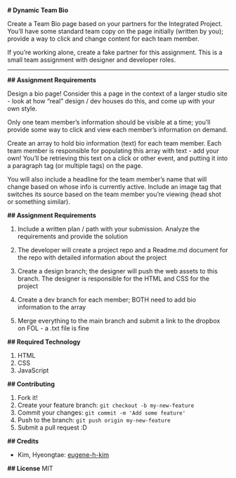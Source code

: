 **# Dynamic Team Bio**

Create a Team Bio page based on your partners for the Integrated Project. You’ll have some
standard team copy on the page initially (written by you); provide a way to click and change
content for each team member.

If you’re working alone, create a fake partner for this assignment.
This is a small team assignment with designer and developer roles.
<hr>

**## Assignment Requirements**

Design a bio page! Consider this a page in the context of a larger studio site - look at how “real” design / dev houses do this, and come up with your own style.

Only one team member’s information should be visible at a time; you’ll provide some way to
click and view each member’s information on demand.

Create an array to hold bio information (text) for each team member. Each team member is
responsible for populating this array with text - add your own! You’ll be retrieving this text on a click or other event, and putting it into a paragraph tag (or multiple tags) on the page.

You will also include a headline for the team member’s name that will change based on whose info is currently active. Include an image tag that switches its source based on the team member you’re viewing (head shot or something similar).

**## Assignment Requirements**

1. Include a written plan / path with your submission. Analyze the requirements and provide the solution

2. The developer will create a project repo and a Readme.md document for the repo with detailed information about the project

3. Create a design branch; the designer will push the web assets to this branch. The designer is responsible for the HTML and CSS for the project

4. Create a dev branch for each member; BOTH need to add bio information to the array
   
5. Merge everything to the main branch and submit a link to the dropbox on FOL - a .txt file is fine

**## Required Technology**

1. HTML
2. CSS
3. JavaScript

**## Contributing**

1. Fork it!
2. Create your feature branch: `git checkout -b my-new-feature`
3. Commit your changes: `git commit -m 'Add some feature'`
4. Push to the branch: `git push origin my-new-feature`
5. Submit a pull request :D

**## Credits**

* Kim, Hyeongtae: [eugene-h-kim](https://github.com/eugene-h-kim)

**## License**
MIT